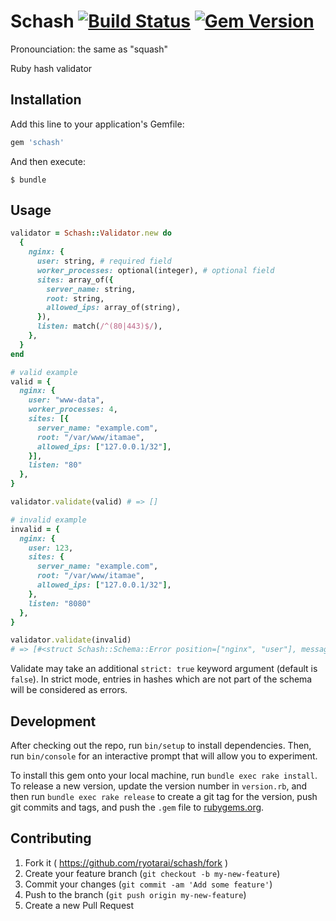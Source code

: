 # Schash [![Build Status](https://travis-ci.org/ryotarai/schash.svg?branch=master)](https://travis-ci.org/ryotarai/schash) [![Gem Version](https://badge.fury.io/rb/schash.svg)](http://badge.fury.io/rb/schash)

Pronounciation: the same as "squash"

Ruby hash validator

## Installation

Add this line to your application's Gemfile:

```ruby
gem 'schash'
```

And then execute:

    $ bundle

## Usage

```ruby
validator = Schash::Validator.new do
  {
    nginx: {
      user: string, # required field
      worker_processes: optional(integer), # optional field
      sites: array_of({
        server_name: string,
        root: string,
        allowed_ips: array_of(string),
      }),
      listen: match(/^(80|443)$/),
    },
  }
end

# valid example
valid = {
  nginx: {
    user: "www-data",
    worker_processes: 4,
    sites: [{
      server_name: "example.com",
      root: "/var/www/itamae",
      allowed_ips: ["127.0.0.1/32"],
    }],
    listen: "80"
  },
}

validator.validate(valid) # => []

# invalid example
invalid = {
  nginx: {
    user: 123,
    sites: {
      server_name: "example.com",
      root: "/var/www/itamae",
      allowed_ips: ["127.0.0.1/32"],
    },
    listen: "8080"
  },
}

validator.validate(invalid)
# => [#<struct Schash::Schema::Error position=["nginx", "user"], message="is not String">, #<struct Schash::Schema::Error position=["nginx", "sites"], message="is not an array">, #<struct Schash::Schema::Error position=["nginx", "listen"], message="does not match /^(80|443)$/">]
```

Validate may take an additional ```strict: true``` keyword argument (default is ```false```). In strict mode, entries in hashes which are not part of the schema will be considered as errors.

## Development

After checking out the repo, run `bin/setup` to install dependencies. Then, run `bin/console` for an interactive prompt that will allow you to experiment.

To install this gem onto your local machine, run `bundle exec rake install`. To release a new version, update the version number in `version.rb`, and then run `bundle exec rake release` to create a git tag for the version, push git commits and tags, and push the `.gem` file to [rubygems.org](https://rubygems.org).

## Contributing

1. Fork it ( https://github.com/ryotarai/schash/fork )
2. Create your feature branch (`git checkout -b my-new-feature`)
3. Commit your changes (`git commit -am 'Add some feature'`)
4. Push to the branch (`git push origin my-new-feature`)
5. Create a new Pull Request
